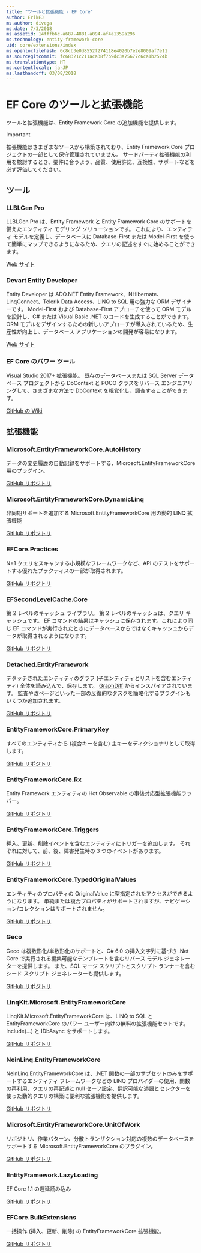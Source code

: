 ```yaml
---
title: "ツールと拡張機能 - EF Core"
author: ErikEJ
ms.author: divega
ms.date: 7/3/2018
ms.assetid: 14fffb6c-a687-4881-a094-af4a1359a296
ms.technology: entity-framework-core
uid: core/extensions/index
ms.openlocfilehash: 6c8cb3e0d8552f274118e4020b7e2e8009af7e11
ms.sourcegitcommit: fc68321c211aca38f7b9dc3a75677c6ca1b2524b
ms.translationtype: HT
ms.contentlocale: ja-JP
ms.lasthandoff: 03/08/2018
---
```

# <a name="ef-core-tools--extensions"></a>EF Core のツールと拡張機能

ツールと拡張機能は、Entity Framework Core の追加機能を提供します。

> [!IMPORTANT]  
> 拡張機能はさまざまなソースから構築されており、Entity Framework Core プロジェクトの一部として保守管理されていません。 サードパーティ拡張機能の利用を検討するとき、要件に合うよう、品質、使用許諾、互換性、サポートなどを必ず評価してください。

## <a name="tools"></a>ツール

### <a name="llblgen-pro"></a>LLBLGen Pro

LLBLGen Pro は、Entity Framework と Entity Framework Core のサポートを備えたエンティティ モデリング ソリューションです。 これにより、エンティティ モデルを定義し、データベースに Database-First または Model-First を使って簡単にマップできるようになるため、クエリの記述をすぐに始めることができます。

[Web サイト](https://www.llblgen.com/)

### <a name="devart-entity-developer"></a>Devart Entity Developer

Entity Developer は ADO.NET Entity Framework、NHibernate、LinqConnect、Telerik Data Access、LINQ to SQL 用の強力な ORM デザイナーです。 Model-First および Database-First アプローチを使って ORM モデルを設計し、C# または Visual Basic .NET のコードを生成することができます。 ORM モデルをデザインするための新しいアプローチが導入されているため、生産性が向上し、データベース アプリケーションの開発が容易になります。

[Web サイト](https://www.devart.com/entitydeveloper/)

### <a name="ef-core-power-tools"></a>EF Core のパワー ツール

Visual Studio 2017+ 拡張機能。 既存のデータベースまたは SQL Server データベース プロジェクトから DbContext と POCO クラスをリバース エンジニアリングして、さまざまな方法で DbContext を視覚化し、調査することができます。

[GitHub の Wiki](https://github.com/ErikEJ/SqlCeToolbox/wiki/EF-Core-Power-Tools)

## <a name="extensions"></a>拡張機能

### <a name="microsoftentityframeworkcoreautohistory"></a>Microsoft.EntityFrameworkCore.AutoHistory

データの変更履歴の自動記録をサポートする、Microsoft.EntityFrameworkCore 用のプラグイン。

[GitHub リポジトリ](https://github.com/Arch/AutoHistory/)

### <a name="microsoftentityframeworkcoredynamiclinq"></a>Microsoft.EntityFrameworkCore.DynamicLinq

非同期サポートを追加する Microsoft.EntityFrameworkCore 用の動的 LINQ 拡張機能

 [GitHub リポジトリ](https://github.com/StefH/System.Linq.Dynamic.Core/)

### <a name="efcorepractices"></a>EFCore.Practices

N+1 クエリをスキャンする小規模なフレームワークなど、API のテストをサポートする優れたプラクティスの一部が取得されます。

[GitHub リポジトリ](https://github.com/riezebosch/efcore-practices/tree/master/src/EFCore.Practices/)

### <a name="efsecondlevelcachecore"></a>EFSecondLevelCache.Core

第 2 レベルのキャッシュ ライブラリ。 第 2 レベルのキャッシュは、クエリ キャッシュです。 EF コマンドの結果はキャッシュに保存されます。これにより同じ EF コマンドが実行されたときにデータベースからではなくキャッシュからデータが取得されるようになります。

[GitHub リポジトリ](https://github.com/VahidN/EFSecondLevelCache.Core/)

### <a name="detachedentityframework"></a>Detached.EntityFramework

デタッチされたエンティティのグラフ (子エンティティとリストを含むエンティティ) 全体を読み込んで、保存します。 [GraphDiff](https://github.com/refactorthis/GraphDiff/) からインスパイアされています。 監査や改ページといった一部の反復的なタスクを簡略化するプラグインもいくつか追加されます。

[GitHub リポジトリ](https://github.com/leonardoporro/Detached/)

### <a name="entityframeworkcoreprimarykey"></a>EntityFrameworkCore.PrimaryKey

すべてのエンティティから (複合キーを含む) 主キーをディクショナリとして取得します。

[GitHub リポジトリ](https://github.com/NickStrupat/EntityFramework.PrimaryKey/)

### <a name="entityframeworkcorerx"></a>EntityFrameworkCore.Rx

Entity Framework エンティティの Hot Observable の事後対応型拡張機能ラッパー。

[GitHub リポジトリ](https://github.com/NickStrupat/EntityFramework.Rx/)

### <a name="entityframeworkcoretriggers"></a>EntityFrameworkCore.Triggers

挿入、更新、削除イベントを含むエンティティにトリガーを追加します。 それぞれに対して、前、後、障害発生時の 3 つのイベントがあります。

[GitHub リポジトリ](https://github.com/NickStrupat/EntityFramework.Triggers/)

### <a name="entityframeworkcoretypedoriginalvalues"></a>EntityFrameworkCore.TypedOriginalValues

エンティティのプロパティの OriginalValue に型指定されたアクセスができるようになります。 単純または複合プロパティがサポートされますが、ナビゲーション/コレクションはサポートされません。

[GitHub リポジトリ](https://github.com/NickStrupat/EntityFramework.TypedOriginalValues/)

### <a name="geco"></a>Geco

Geco は複数形化/単数形化のサポートと、C# 6.0 の挿入文字列に基づき .Net Core で実行される編集可能なテンプレートを含むリバース モデル ジェネレーターを提供します。 また、SQL マージ スクリプトとスクリプト ランナーを含むシード スクリプト ジェネレーターも提供します。

[GitHub リポジトリ](https://github.com/iQuarc/Geco)

### <a name="linqkitmicrosoftentityframeworkcore"></a>LinqKit.Microsoft.EntityFrameworkCore

LinqKit.Microsoft.EntityFrameworkCore は、LINQ to SQL と EntityFrameworkCore のパワー ユーザー向けの無料の拡張機能セットです。 Include(...) と IDbAsync をサポートします。

[GitHub リポジトリ](https://github.com/scottksmith95/LINQKit/)

### <a name="neinlinqentityframeworkcore"></a>NeinLinq.EntityFrameworkCore

NeinLinq.EntityFrameworkCore は、.NET 関数の一部のサブセットのみをサポートするエンティティ フレームワークなどの LINQ プロバイダーの使用、関数の再利用、クエリの再記述と null セーフ設定、翻訳可能な述語とセレクターを使った動的クエリの構築に便利な拡張機能を提供します。

[GitHub リポジトリ](https://github.com/axelheer/nein-linq/)

### <a name="microsoftentityframeworkcoreunitofwork"></a>Microsoft.EntityFrameworkCore.UnitOfWork

リポジトリ、作業パターン、分散トランザクション対応の複数のデータベースをサポートする Microsoft.EntityFrameworkCore のプラグイン。

[GitHub リポジトリ](https://github.com/Arch/UnitOfWork/)

### <a name="entityframeworklazyloading"></a>EntityFramework.LazyLoading

EF Core 1.1 の遅延読み込み

[GitHub リポジトリ](https://github.com/darxis/EntityFramework.LazyLoading)

### <a name="efcorebulkextensions"></a>EFCore.BulkExtensions

一括操作 (挿入、更新、削除) の EntityFrameworkCore 拡張機能。

[GitHub リポジトリ](https://github.com/borisdj/EFCore.BulkExtensions)
